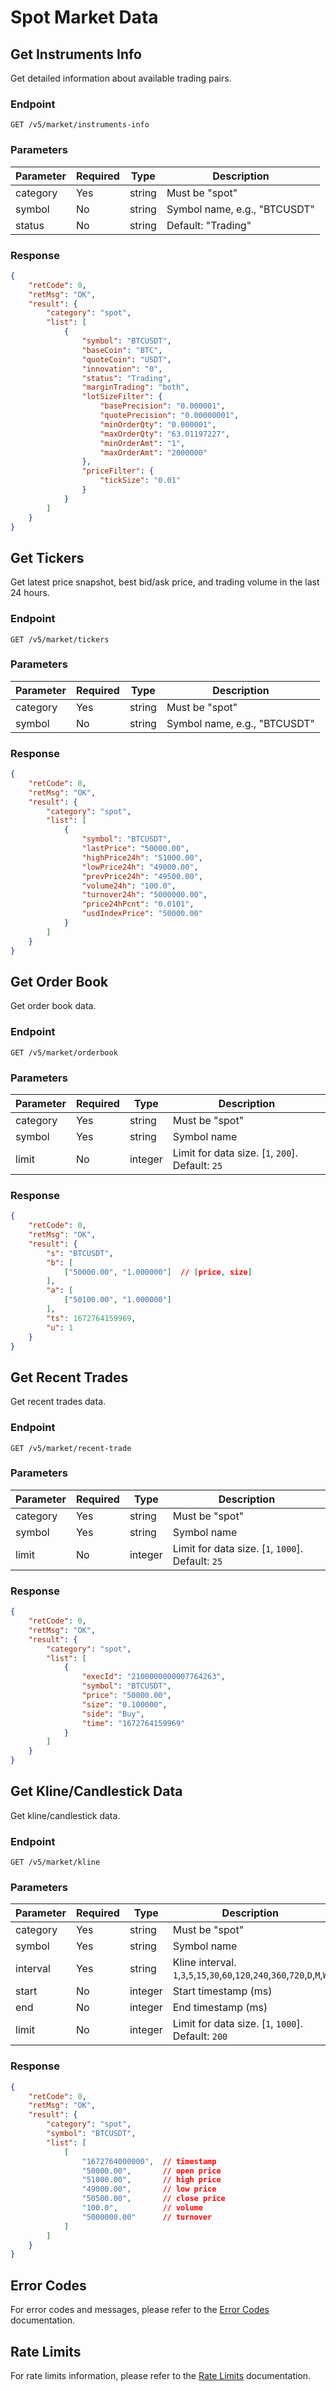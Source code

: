 # Spot Market Data

## Get Instruments Info
Get detailed information about available trading pairs.

### Endpoint
```http
GET /v5/market/instruments-info
```

### Parameters
| Parameter | Required | Type | Description |
|-----------|----------|------|-------------|
| category | Yes | string | Must be "spot" |
| symbol | No | string | Symbol name, e.g., "BTCUSDT" |
| status | No | string | Default: "Trading" |

### Response
```json
{
    "retCode": 0,
    "retMsg": "OK",
    "result": {
        "category": "spot",
        "list": [
            {
                "symbol": "BTCUSDT",
                "baseCoin": "BTC",
                "quoteCoin": "USDT",
                "innovation": "0",
                "status": "Trading",
                "marginTrading": "both",
                "lotSizeFilter": {
                    "basePrecision": "0.000001",
                    "quotePrecision": "0.00000001",
                    "minOrderQty": "0.000001",
                    "maxOrderQty": "63.01197227",
                    "minOrderAmt": "1",
                    "maxOrderAmt": "2000000"
                },
                "priceFilter": {
                    "tickSize": "0.01"
                }
            }
        ]
    }
}
```

## Get Tickers
Get latest price snapshot, best bid/ask price, and trading volume in the last 24 hours.

### Endpoint
```http
GET /v5/market/tickers
```

### Parameters
| Parameter | Required | Type | Description |
|-----------|----------|------|-------------|
| category | Yes | string | Must be "spot" |
| symbol | No | string | Symbol name, e.g., "BTCUSDT" |

### Response
```json
{
    "retCode": 0,
    "retMsg": "OK",
    "result": {
        "category": "spot",
        "list": [
            {
                "symbol": "BTCUSDT",
                "lastPrice": "50000.00",
                "highPrice24h": "51000.00",
                "lowPrice24h": "49000.00",
                "prevPrice24h": "49500.00",
                "volume24h": "100.0",
                "turnover24h": "5000000.00",
                "price24hPcnt": "0.0101",
                "usdIndexPrice": "50000.00"
            }
        ]
    }
}
```

## Get Order Book
Get order book data.

### Endpoint
```http
GET /v5/market/orderbook
```

### Parameters
| Parameter | Required | Type | Description |
|-----------|----------|------|-------------|
| category | Yes | string | Must be "spot" |
| symbol | Yes | string | Symbol name |
| limit | No | integer | Limit for data size. [`1`, `200`]. Default: `25` |

### Response
```json
{
    "retCode": 0,
    "retMsg": "OK",
    "result": {
        "s": "BTCUSDT",
        "b": [
            ["50000.00", "1.000000"]  // [price, size]
        ],
        "a": [
            ["50100.00", "1.000000"]
        ],
        "ts": 1672764159969,
        "u": 1
    }
}
```

## Get Recent Trades
Get recent trades data.

### Endpoint
```http
GET /v5/market/recent-trade
```

### Parameters
| Parameter | Required | Type | Description |
|-----------|----------|------|-------------|
| category | Yes | string | Must be "spot" |
| symbol | Yes | string | Symbol name |
| limit | No | integer | Limit for data size. [`1`, `1000`]. Default: `25` |

### Response
```json
{
    "retCode": 0,
    "retMsg": "OK",
    "result": {
        "category": "spot",
        "list": [
            {
                "execId": "2100000000007764263",
                "symbol": "BTCUSDT",
                "price": "50000.00",
                "size": "0.100000",
                "side": "Buy",
                "time": "1672764159969"
            }
        ]
    }
}
```

## Get Kline/Candlestick Data
Get kline/candlestick data.

### Endpoint
```http
GET /v5/market/kline
```

### Parameters
| Parameter | Required | Type | Description |
|-----------|----------|------|-------------|
| category | Yes | string | Must be "spot" |
| symbol | Yes | string | Symbol name |
| interval | Yes | string | Kline interval. `1`,`3`,`5`,`15`,`30`,`60`,`120`,`240`,`360`,`720`,`D`,`M`,`W` |
| start | No | integer | Start timestamp (ms) |
| end | No | integer | End timestamp (ms) |
| limit | No | integer | Limit for data size. [`1`, `1000`]. Default: `200` |

### Response
```json
{
    "retCode": 0,
    "retMsg": "OK",
    "result": {
        "category": "spot",
        "symbol": "BTCUSDT",
        "list": [
            [
                "1672764000000",  // timestamp
                "50000.00",       // open price
                "51000.00",       // high price
                "49000.00",       // low price
                "50500.00",       // close price
                "100.0",          // volume
                "5000000.00"      // turnover
            ]
        ]
    }
}
```

## Error Codes
For error codes and messages, please refer to the [Error Codes](../error-codes.md) documentation.

## Rate Limits
For rate limits information, please refer to the [Rate Limits](../rate-limits.md) documentation.
